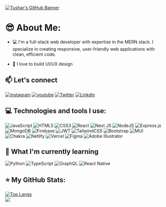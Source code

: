 [![Tushar's GitHub Banner](https://github.com/tushar-2223/tushar-2223/assets/87109400/ef81fa6c-d073-41df-8a50-85a91b9a15a3)](https://github.com/tushar-2223)

# 😎 About Me:

- 💻 I'm a full-stack web developer with expertise in the MERN stack. I specialize in creating responsive, user-friendly web applications with clean, efficient code.

- 🍿 I love to build UI/UX design

<!-- Want to know more about me? [**Check out my portfolio.**]() -->

<!--- [**Check out my Resume.**](https://drive.google.com/file/d/1eXVAxkDLt6tZzla3BDKzIH3dFqNqLsrS/view) -->

## 📫 Let's connect

[![instagram](https://img.shields.io/static/v1?message=Instagram&logo=instagram&label=&color=E4405F&logoColor=white&labelColor=&style=for-the-badge)](https://www.instagram.com/tushar.p_22/)
[![youtube](https://img.shields.io/badge/YouTube-%23FF0000.svg?style=for-the-badge&logo=YouTube&logoColor=white)](https://www.youtube.com/@tusharpankhaniya)
[![Twitter](https://img.shields.io/static/v1?message=Twitter&logo=twitter&label=&color=1DA1F2&logoColor=white&labelColor=&style=for-the-badge)](https://twitter.com/tusharjp9)
[![Linkdin](https://img.shields.io/static/v1?message=LinkedIn&logo=linkedin&label=&color=0077B5&logoColor=white&labelColor=&style=for-the-badge)](https://www.linkedin.com/in/tushar-pankhaniya-062636204/)

## 💻 Technologies and tools I use:

![JavaScript](https://img.shields.io/badge/javascript-%23323330.svg?style=for-the-badge&logo=javascript&logoColor=%23F7DF1E)
![HTML5](https://img.shields.io/badge/html5-%23E34F26.svg?style=for-the-badge&logo=html5&logoColor=white)
![CSS3](https://img.shields.io/badge/css3-%231572B6.svg?style=for-the-badge&logo=css3&logoColor=white)
![React](https://img.shields.io/badge/react-%2320232a.svg?style=for-the-badge&logo=react&logoColor=%2361DAFB)
![Next JS](https://img.shields.io/badge/Next-black?style=for-the-badge&logo=next.js&logoColor=white) 
![NodeJS](https://img.shields.io/badge/node.js-6DA55F?style=for-the-badge&logo=node.js&logoColor=white)
![Express.js](https://img.shields.io/badge/express.js-%23404d59.svg?style=for-the-badge&logo=express&logoColor=%2361DAFB)
![MongoDB](https://img.shields.io/badge/MongoDB-%234ea94b.svg?style=for-the-badge&logo=mongodb&logoColor=white) 
![Firebase](https://img.shields.io/badge/firebase-%23039BE5.svg?style=for-the-badge&logo=firebase) 
![JWT](https://img.shields.io/badge/JWT-black?style=for-the-badge&logo=JSON%20web%20tokens)
![TailwindCSS](https://img.shields.io/badge/tailwindcss-%2338B2AC.svg?style=for-the-badge&logo=tailwind-css&logoColor=white)
![Bootstrap](https://img.shields.io/badge/bootstrap-%23563D7C.svg?style=for-the-badge&logo=bootstrap&logoColor=white) 
![MUI](https://img.shields.io/badge/MUI-%230081CB.svg?style=for-the-badge&logo=material-ui&logoColor=white)
![Chakra](https://img.shields.io/badge/chakra-%234ED1C5.svg?style=for-the-badge&logo=chakraui&logoColor=white)
![Netlify](https://img.shields.io/badge/netlify-%23000000.svg?style=for-the-badge&logo=netlify&logoColor=#00C7B7)
![Vercel](https://img.shields.io/badge/vercel-%23000000.svg?style=for-the-badge&logo=vercel&logoColor=white)
![Figma](https://img.shields.io/badge/figma-%23F24E1E.svg?style=for-the-badge&logo=figma&logoColor=white)
![Adobe Illustrator](https://img.shields.io/badge/adobe%20illustrator-%23FF9A00.svg?style=for-the-badge&logo=adobe%20illustrator&logoColor=white)
<!--![PHP](https://img.shields.io/badge/php-%23777BB4.svg?style=for-the-badge&logo=php&logoColor=white)-->
<!--![MySQL](https://img.shields.io/badge/mysql-%2300f.svg?style=for-the-badge&logo=mysql&logoColor=white)-->

## 🌱 What I'm currently learning

![Python](https://img.shields.io/badge/python-3670A0?style=for-the-badge&logo=python&logoColor=ffdd54)
![TypeScript](https://img.shields.io/badge/typescript-%23007ACC.svg?style=for-the-badge&logo=typescript&logoColor=white)
![GraphQL](https://img.shields.io/badge/-GraphQL-E10098?style=for-the-badge&logo=graphql&logoColor=white)
![React Native](https://img.shields.io/badge/react_native-%2320232a.svg?style=for-the-badge&logo=react&logoColor=%2361DAFB)

<!-- ## 💻 My Recent Project

[![Recent project](https://github-readme-stats.vercel.app/api/pin/?username=tushar-2223&repo=BlueBird-Movies&theme=dark)](https://github.com/tushar-2223/BlueBird-Movies)
 -->
 
## ⭐ My GitHub Stats:
<!-- ![](https://github-readme-stats.vercel.app/api?username=tushar-2223&theme=dark&hide_border=false&include_all_commits=false&count_private=false)<br/> -->
[![Top Langs](https://github-readme-stats.vercel.app/api/top-langs/?username=tushar-2223&layout=compact&theme=dark)](https://github.com/anuraghazra/github-readme-stats)<br/>
[![](https://visitcount.itsvg.in/api?id=tushar-2223&label=Profile%20Views&color=1&icon=1&pretty=false)](https://visitcount.itsvg.in)
